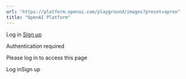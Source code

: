 ```yaml
---
url: "https://platform.openai.com/playground/images?preset=apron"
title: "OpenAI Platform"
---
```


Log in [Sign up](https://platform.openai.com/signup)

Authentication required

Please log in to access this page

Log inSign up